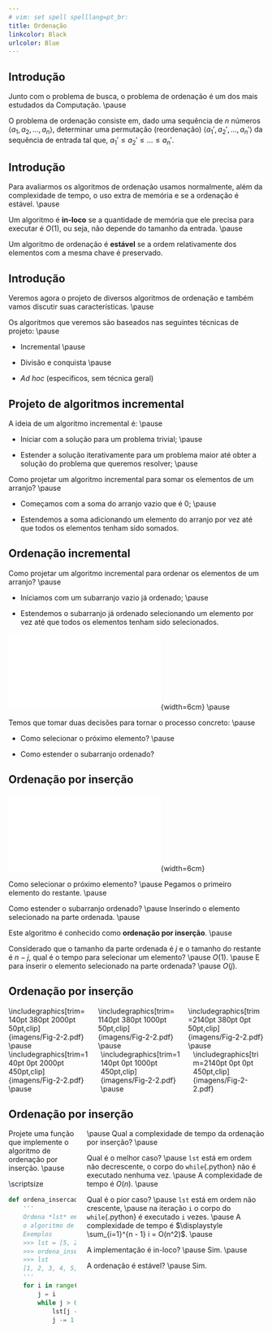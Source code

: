 ```yaml
---
# vim: set spell spelllang=pt_br:
title: Ordenação
linkcolor: Black
urlcolor: Blue
---
```


## Introdução

Junto com o problema de busca, o problema de ordenação é um dos mais estudados da Computação. \pause

O problema de ordenação consiste em, dado uma sequência de $n$ números $\langle a_1, a_2, \ldots, a_n \rangle$, determinar uma permutação (reordenação) $\langle a_1', a_2', \ldots, a_n' \rangle$ da sequência de entrada tal que, $a_1' \leq a_2' \leq \dots \leq a_n'$.


## Introdução

Para avaliarmos os algoritmos de ordenação usamos normalmente, além da complexidade de tempo, o uso extra de memória e se a ordenação é estável. \pause

Um algoritmo é **in-loco** se a quantidade de memória que ele precisa para executar é $O(1)$, ou seja, não depende do tamanho da entrada. \pause

Um algoritmo de ordenação é **estável** se a ordem relativamente dos elementos com a mesma chave é preservado.


## Introdução

Veremos agora o projeto de diversos algoritmos de ordenação e também vamos discutir suas características. \pause

Os algoritmos que veremos são baseados nas seguintes técnicas de projeto: \pause

- Incremental \pause

- Divisão e conquista \pause

- _Ad hoc_ (específicos, sem técnica geral)


## Projeto de algoritmos incremental

A ideia de um algoritmo incremental é: \pause

- Iniciar com a solução para um problema trivial; \pause

- Estender a solução iterativamente para um problema maior até obter a solução do problema que queremos resolver; \pause


Como projetar um algoritmo incremental para somar os elementos de um arranjo? \pause

- Começamos com a soma do arranjo vazio que é 0; \pause

- Estendemos a soma adicionando um elemento do arranjo por vez até que todos os elementos tenham sido somados.


## Ordenação incremental

Como projetar um algoritmo incremental para ordenar os elementos de um arranjo? \pause

- Iniciamos com um subarranjo vazio já ordenado; \pause

- Estendemos o subarranjo já ordenado selecionando um elemento por vez até que todos os elementos tenham sido selecionados.

![](imagens/ordenado-resto.pdf){width=6cm} \pause

Temos que tomar duas decisões para tornar o processo concreto: \pause

- Como selecionar o próximo elemento? \pause

- Como estender o subarranjo ordenado?


## Ordenação por inserção

![](imagens/ordenado-resto.pdf){width=6cm}

Como selecionar o próximo elemento? \pause Pegamos o primeiro elemento do restante. \pause

Como estender o subarranjo ordenado? \pause Inserindo o elemento selecionado na parte ordenada. \pause

Este algoritmo é conhecido como **ordenação por inserção**. \pause

Considerado que o tamanho da parte ordenada é $j$ e o tamanho do restante é $n - j$, qual é o tempo para selecionar um elemento? \pause $O(1)$. \pause E para inserir o elemento selecionado na parte ordenada? \pause $O(j)$.


## Ordenação por inserção

<div class="columns">
<div class="column" width="25%">
\includegraphics[trim=140pt 380pt 2000pt 50pt,clip]{imagens/Fig-2-2.pdf} \pause
</div>
<div class="column" width="25%">
\includegraphics[trim=1140pt 380pt 1000pt 50pt,clip]{imagens/Fig-2-2.pdf} \pause
</div>
<div class="column" width="25%">
\includegraphics[trim=2140pt 380pt 0pt 50pt,clip]{imagens/Fig-2-2.pdf} \pause
</div>
</div>

<div class="columns">
<div class="column" width="25%">
\includegraphics[trim=140pt 0pt 2000pt 450pt,clip]{imagens/Fig-2-2.pdf} \pause
</div>
<div class="column" width="25%">
\includegraphics[trim=1140pt 0pt 1000pt 450pt,clip]{imagens/Fig-2-2.pdf} \pause
</div>
<div class="column" width="25%">
\includegraphics[trim=2140pt 0pt 0pt 450pt,clip]{imagens/Fig-2-2.pdf}
</div>
</div>


## Ordenação por inserção

<div class="columns">
<div class="column" width="53%">
Projete uma função que implemente o algoritmo de ordenação por inserção. \pause

\scriptsize

```python
def ordena_insercao(lst: list[int]):
    '''
    Ordena *lst* em ordem não decrescente usando
    o algoritmo de ordenação por inserção.
    Exemplos
    >>> lst = [5, 2, 4, 6, 1, 3]
    >>> ordena_insercao(lst)
    >>> lst
    [1, 2, 3, 4, 5, 6]
    '''
    for i in range(1, len(lst)):
        j = i
        while j > 0 and lst[j - 1] > lst[j]:
            lst[j - 1], lst[j] = lst[j], lst[j - 1]
            j -= 1
```

</div>
<div class="column" width="43%">
\pause
Qual a complexidade de tempo da ordenação por inserção? \pause

Qual é o melhor caso? \pause `lst` está em ordem não decrescente, o corpo do `while`{.python} não é executado nenhuma vez. \pause A complexidade de tempo é $O(n)$. \pause

Qual é o pior caso? \pause `lst` está em ordem não crescente, \pause na iteração `i` o corpo do `while`{.python} é executado `i` vezes. \pause A complexidade de tempo é $\displaystyle \sum_{i=1}^{n - 1} i = O(n^2)$. \pause

A implementação é in-loco? \pause Sim. \pause

A ordenação é estável? \pause Sim.

</div>
</div>
